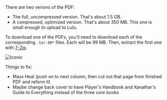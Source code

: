 There are two verions of the PDF:
 - The full, uncompressed version. That's about 1.5 GB.
 - A compressed, optimized version. That's about 350 MB. This one is small enough to upload to Lulu.
 
 To download one of the PDFs, you'll need to download each of the corresponding `.tar.00*` files. Each will be 99 MB. Then, extract the first one with [7-Zip](https://www.7-zip.org/).

![Iconic](https://github.com/TheKingElessar/Dougyns-Codex-of-the-Spells/blob/master/Iconic.png?raw=true)

Things to fix:
 - Mass Heal (push on to next column, then cut out that page from finished PDF and reform it)
 - Maybe change back cover to have Player's Handbook and Xanathar's Guide to Everything instead of the three core books